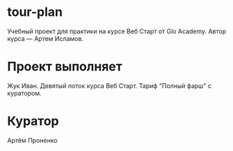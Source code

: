 # tour-plan

Учебный проект для практики на курсе Веб Старт от Glo Academy. Автор курса — Артем Исламов.

# Проект выполняет

Жук Иван. Девятый поток курса Веб Старт. Тариф "Полный фарш" с куратором.

# Куратор

Артём Проненко
